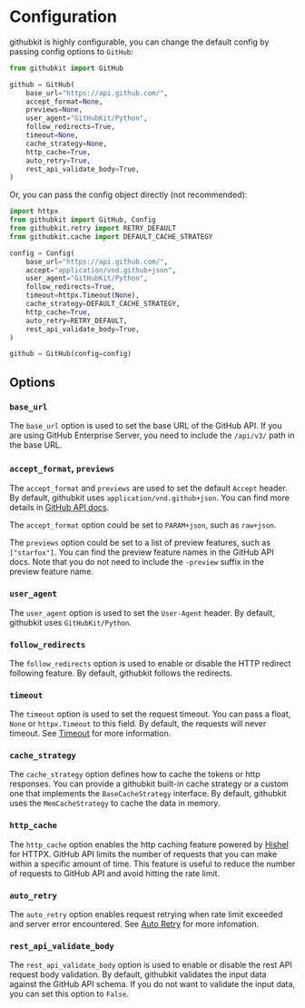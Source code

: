 # Configuration

githubkit is highly configurable, you can change the default config by passing config options to `GitHub`:

```python
from githubkit import GitHub

github = GitHub(
    base_url="https://api.github.com/",
    accept_format=None,
    previews=None,
    user_agent="GitHubKit/Python",
    follow_redirects=True,
    timeout=None,
    cache_strategy=None,
    http_cache=True,
    auto_retry=True,
    rest_api_validate_body=True,
)
```

Or, you can pass the config object directly (not recommended):

```python
import httpx
from githubkit import GitHub, Config
from githubkit.retry import RETRY_DEFAULT
from githubkit.cache import DEFAULT_CACHE_STRATEGY

config = Config(
    base_url="https://api.github.com/",
    accept="application/vnd.github+json",
    user_agent="GitHubKit/Python",
    follow_redirects=True,
    timeout=httpx.Timeout(None),
    cache_strategy=DEFAULT_CACHE_STRATEGY,
    http_cache=True,
    auto_retry=RETRY_DEFAULT,
    rest_api_validate_body=True,
)

github = GitHub(config=config)
```

## Options

### `base_url`

The `base_url` option is used to set the base URL of the GitHub API. If you are using GitHub Enterprise Server, you need to include the `/api/v3/` path in the base URL.

### `accept_format`, `previews`

The `accept_format` and `previews` are used to set the default `Accept` header. By default, githubkit uses `application/vnd.github+json`. You can find more details in [GitHub API docs](https://docs.github.com/en/rest/overview/media-types).

The `accept_format` option could be set to `PARAM+json`, such as `raw+json`.

The `previews` option could be set to a list of preview features, such as `["starfox"]`. You can find the preview feature names in the GitHub API docs. Note that you do not need to include the `-preview` suffix in the preview feature name.

### `user_agent`

The `user_agent` option is used to set the `User-Agent` header. By default, githubkit uses `GitHubKit/Python`.

### `follow_redirects`

The `follow_redirects` option is used to enable or disable the HTTP redirect following feature. By default, githubkit follows the redirects.

### `timeout`

The `timeout` option is used to set the request timeout. You can pass a float, `None` or `httpx.Timeout` to this field. By default, the requests will never timeout. See [Timeout](https://www.python-httpx.org/advanced/timeouts/) for more information.

### `cache_strategy`

The `cache_strategy` option defines how to cache the tokens or http responses. You can provide a githubkit built-in cache strategy or a custom one that implements the `BaseCacheStrategy` interface. By default, githubkit uses the `MemCacheStrategy` to cache the data in memory.

### `http_cache`

The `http_cache` option enables the http caching feature powered by [Hishel](https://hishel.com/) for HTTPX. GitHub API limits the number of requests that you can make within a specific amount of time. This feature is useful to reduce the number of requests to GitHub API and avoid hitting the rate limit.

### `auto_retry`

The `auto_retry` option enables request retrying when rate limit exceeded and server error encountered. See [Auto Retry](./auto-retry.md) for more infomation.

### `rest_api_validate_body`

The `rest_api_validate_body` option is used to enable or disable the rest API request body validation. By default, githubkit validates the input data against the GitHub API schema. If you do not want to validate the input data, you can set this option to `False`.
